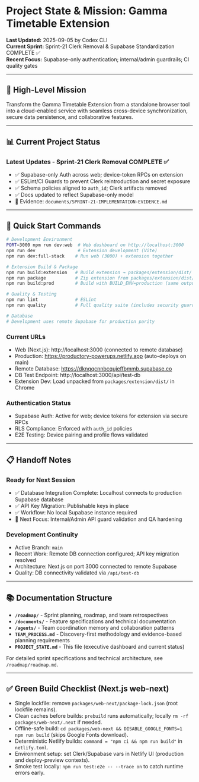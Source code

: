 # Project State & Mission: Gamma Timetable Extension

**Last Updated:** 2025-09-05 by Codex CLI  
**Current Sprint:** Sprint-21 Clerk Removal & Supabase Standardization COMPLETE ✅  
**Recent Focus:** Supabase-only authentication; internal/admin guardrails; CI quality gates

---

## 🎯 High-Level Mission

Transform the Gamma Timetable Extension from a standalone browser tool into a cloud-enabled service with seamless cross-device synchronization, secure data persistence, and collaborative features.

---

## 📊 Current Project Status

### **Latest Updates - Sprint-21 Clerk Removal COMPLETE ✅**
- ✅ Supabase-only Auth across web; device-token RPCs on extension
- ✅ ESLint/CI Guards to prevent Clerk reintroduction and secret exposure
- ✅ Schema policies aligned to `auth_id`; Clerk artifacts removed
- ✅ Docs updated to reflect Supabase-only model
- 🔎 Evidence: `documents/SPRINT-21-IMPLEMENTATION-EVIDENCE.md`

---

## 🚀 Quick Start Commands

```bash
# Development Environment
PORT=3000 npm run dev:web  # Web dashboard on http://localhost:3000
npm run dev                # Extension development (Vite)
npm run dev:full-stack    # Run web (3000) + extension together

# Extension Build & Package
npm run build:extension   # Build extension → packages/extension/dist/
npm run package           # Zip extension from packages/extension/dist/
npm run build:prod        # Build with BUILD_ENV=production (same output path)

# Quality & Testing
npm run lint              # ESLint
npm run quality           # Full quality suite (includes security guards)

# Database
# Development uses remote Supabase for production parity
```

### **Current URLs**
- Web (Next.js): http://localhost:3000 (connected to remote database)
- Production: https://productory-powerups.netlify.app (auto-deploys on main)
- Remote Database: https://dknqqcnnbcqujeffbmmb.supabase.co
- DB Test Endpoint: http://localhost:3000/api/test-db
- Extension Dev: Load unpacked from `packages/extension/dist/` in Chrome

### **Authentication Status**
- Supabase Auth: Active for web; device tokens for extension via secure RPCs
- RLS Compliance: Enforced with `auth_id` policies
- E2E Testing: Device pairing and profile flows validated

---

## 📋 Handoff Notes

### **Ready for Next Session**
- ✅ Database Integration Complete: Localhost connects to production Supabase database
- ✅ API Key Migration: Publishable keys in place
- ✅ Workflow: No local Supabase instance required
- 🔄 Next Focus: Internal/Admin API guard validation and QA hardening

### **Development Continuity**
- Active Branch: `main`
- Recent Work: Remote DB connection configured; API key migration resolved
- Architecture: Next.js on port 3000 connected to remote Supabase
- Quality: DB connectivity validated via `/api/test-db`

---

## 📚 Documentation Structure

- **`/roadmap/`** - Sprint planning, roadmap, and team retrospectives
- **`/documents/`** - Feature specifications and technical documentation  
- **`/agents/`** - Team coordination memory and collaboration patterns
- **`TEAM_PROCESS.md`** - Discovery-first methodology and evidence-based planning requirements
- **`PROJECT_STATE.md`** - This file (executive dashboard and current status)

For detailed sprint specifications and technical architecture, see `/roadmap/roadmap.md`.

---

## ✅ Green Build Checklist (Next.js web-next)
- Single lockfile: remove `packages/web-next/package-lock.json` (root lockfile remains).
- Clean caches before builds: `prebuild` runs automatically; locally `rm -rf packages/web-next/.next` if needed.
- Offline-safe build: `cd packages/web-next && DISABLE_GOOGLE_FONTS=1 npm run build` (skips Google Fonts download).
- Deterministic Netlify builds: `command = "npm ci && npm run build"` in `netlify.toml`.
- Environment setup: set Clerk/Supabase vars in Netlify UI (production and deploy-preview contexts).
- Smoke test locally: `npm run test:e2e -- --trace on` to catch runtime errors early.
